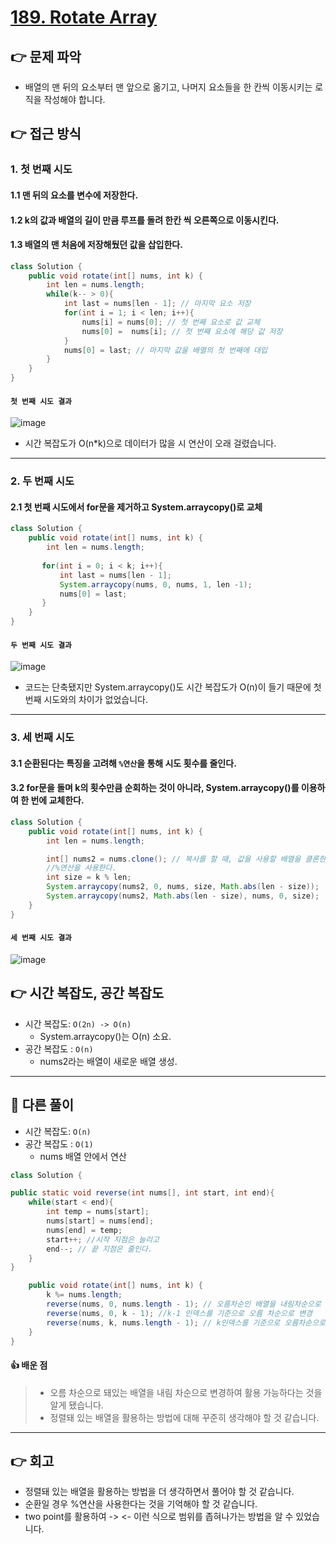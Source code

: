 # [189. Rotate Array](https://leetcode.com/problems/rotate-array/description/?envType=study-plan-v2&envId=top-interview-150)

## 👉 문제 파악
- 배열의 맨 뒤의 요소부터 맨 앞으로 옮기고, 나머지 요소들을 한 칸씩 이동시키는 로직을 작성해야 합니다.
## 👉 접근 방식
### 1. 첫 번째 시도
#### 1.1 맨 뒤의 요소를 변수에 저장한다.
#### 1.2 k의 값과 배열의 길이 만큼 루프를 돌려 한칸 씩 오른쪽으로 이동시킨다.
#### 1.3 배열의 맨 처음에 저장해뒀던 값을 삽입한다.
```java
class Solution {
    public void rotate(int[] nums, int k) {
        int len = nums.length;
        while(k-- > 0){
            int last = nums[len - 1]; // 마지막 요소 저장
            for(int i = 1; i < len; i++){
                nums[i] = nums[0]; // 첫 번째 요소로 값 교체
                nums[0] =  nums[i]; // 첫 번째 요소에 해당 값 저장
            }
            nums[0] = last; // 마지막 값을 배열의 첫 번째에 대입
        }
    }
}
```
#### `첫 번째 시도 결과`
![image](https://github.com/choizz156/LeetCode-algorithm/assets/106965005/17d52a19-2844-43bb-b6fe-1cf590457f4f)

- 시간 복잡도가 O(n*k)으로 데이터가 많을 시 연산이 오래 걸렸습니다.
---
### 2. 두 번째 시도
#### 2.1 첫 번째 시도에서 for문을 제거하고 System.arraycopy()로 교체
```java
class Solution {
    public void rotate(int[] nums, int k) {
        int len = nums.length;
       
       for(int i = 0; i < k; i++){
           int last = nums[len - 1];
           System.arraycopy(nums, 0, nums, 1, len -1);
           nums[0] = last;
       }
    }
}
```
#### `두 번째 시도 결과`
![image](https://github.com/choizz156/LeetCode-algorithm/assets/106965005/17d52a19-2844-43bb-b6fe-1cf590457f4f)
- 코드는 단축됐지만 System.arraycopy()도 시간 복잡도가 O(n)이 들기 때문에 첫 번째 시도와의 차이가 없었습니다.
---
### 3. 세 번째 시도
#### 3.1 순환된다는 특징을 고려해 `%연산`을 통해 시도 횟수를 줄인다.
#### 3.2 for문을 돌며 k의 횟수만큼 순회하는 것이 아니라, System.arraycopy()를 이용하여 한 번에 교체한다.

```java
class Solution {
    public void rotate(int[] nums, int k) {
        int len = nums.length;

        int[] nums2 = nums.clone(); // 복사를 할 때, 값을 사용할 배열을 클론한다.
        //%연산을 사용한다.
        int size = k % len;
        System.arraycopy(nums2, 0, nums, size, Math.abs(len - size));
        System.arraycopy(nums2, Math.abs(len - size), nums, 0, size);
    }
}
```
#### `세 번째 시도 결과`
![image](https://github.com/choizz156/LeetCode-algorithm/assets/106965005/70e95e98-06d8-497d-bd4c-fff8be7d5dc7)

## 👉 시간 복잡도, 공간 복잡도
- 시간 복잡도: `O(2n) -> O(n)`
  - System.arraycopy()는 O(n) 소요.
- 공간 복잡도 : `O(n)`
  - nums2라는 배열이 새로운 배열 생성.
 
---
## 📖 다른 풀이
- 시간 복잡도: `O(n)`
- 공간 복잡도 : `O(1)`
  - nums 배열 안에서 연산
```java
class Solution {

public static void reverse(int nums[], int start, int end){
    while(start < end){
        int temp = nums[start];
        nums[start] = nums[end];
        nums[end] = temp;
        start++; //시작 지점은 늘리고
        end--; // 끝 지점은 줄인다.
    }
}

    public void rotate(int[] nums, int k) {
        k %= nums.length;
        reverse(nums, 0, nums.length - 1); // 오름차순인 배열을 내림차순으로 변경
        reverse(nums, 0, k - 1); //k-1 인덱스를 기준으로 오름 차순으로 변경
        reverse(nums, k, nums.length - 1); // k인덱스를 기준으로 오름차순으로 변경
    }
}
```
#### 👍 배운 점
> - 오름 차순으로 돼있는 배열을 내림 차순으로 변경하여 활용 가능하다는 것을 알게 됐습니다.
> - 정렬돼 있는 배열을 활용하는 방법에 대해 꾸준히 생각해야 할 것 같습니다.
---
## 👉 회고
- 정렬돼 있는 배열을 활용하는 방법을 더 생각하면서 풀어야 할 것 같습니다.
- 순환일 경우 %연산을 사용한다는 것을 기억해야 할 것 같습니다.
- two point를 활용하여 -> <- 이런 식으로 범위를 좁혀나가는 방법을 알 수 있었습니다.
